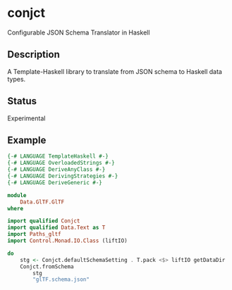 conjct
=================

Configurable JSON Schema Translator in Haskell

Description
-------------

A Template-Haskell library to translate from JSON schema to Haskell data types.

Status
---------
Experimental

Example
----------

```haskell
{-# LANGUAGE TemplateHaskell #-}
{-# LANGUAGE OverloadedStrings #-}
{-# LANGUAGE DeriveAnyClass #-}
{-# LANGUAGE DerivingStrategies #-}
{-# LANGUAGE DeriveGeneric #-}

module
    Data.GlTF.GlTF
where

import qualified Conjct
import qualified Data.Text as T
import Paths_gltf
import Control.Monad.IO.Class (liftIO)

do
    stg <- Conjct.defaultSchemaSetting . T.pack <$> liftIO getDataDir
    Conjct.fromSchema
        stg
        "glTF.schema.json" 
```

